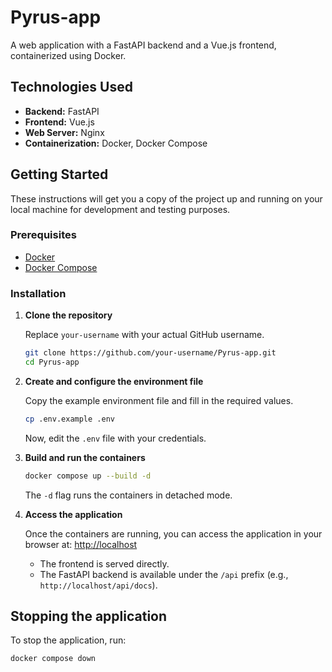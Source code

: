 # Pyrus-app

A web application with a FastAPI backend and a Vue.js frontend, containerized using Docker.

## Technologies Used

-   **Backend:** FastAPI
-   **Frontend:** Vue.js
-   **Web Server:** Nginx
-   **Containerization:** Docker, Docker Compose

## Getting Started

These instructions will get you a copy of the project up and running on your local machine for development and testing purposes.

### Prerequisites

-   [Docker](https://docs.docker.com/get-docker/)
-   [Docker Compose](https://docs.docker.com/compose/install/)

### Installation

1.  **Clone the repository**
    
    Replace `your-username` with your actual GitHub username.
    ```sh
    git clone https://github.com/your-username/Pyrus-app.git
    cd Pyrus-app
    ```

2.  **Create and configure the environment file**

    Copy the example environment file and fill in the required values.
    ```sh
    cp .env.example .env
    ```
    Now, edit the `.env` file with your credentials.

3.  **Build and run the containers**
    ```sh
    docker compose up --build -d
    ```
    The `-d` flag runs the containers in detached mode.

4.  **Access the application**

    Once the containers are running, you can access the application in your browser at:
    [http://localhost](http://localhost)

    -   The frontend is served directly.
    -   The FastAPI backend is available under the `/api` prefix (e.g., `http://localhost/api/docs`).

## Stopping the application
To stop the application, run:
```sh
docker compose down
``` 